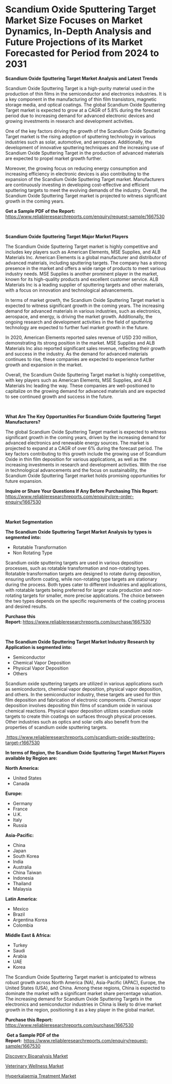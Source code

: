 <p><h1>Scandium Oxide Sputtering Target Market Size Focuses on Market Dynamics, In-Depth Analysis and Future Projections of its Market Forecasted for Period from 2024 to 2031</h1></p><p><strong>Scandium Oxide Sputtering Target Market Analysis and Latest Trends</strong></p>
<p><p>Scandium Oxide Sputtering Target is a high-purity material used in the production of thin films in the semiconductor and electronics industries. It is a key component in the manufacturing of thin film transistors, magnetic storage media, and optical coatings. The global Scandium Oxide Sputtering Target market is expected to grow at a CAGR of 5.8% during the forecast period due to increasing demand for advanced electronic devices and growing investments in research and development activities.</p><p>One of the key factors driving the growth of the Scandium Oxide Sputtering Target market is the rising adoption of sputtering technology in various industries such as solar, automotive, and aerospace. Additionally, the development of innovative sputtering techniques and the increasing use of Scandium Oxide Sputtering Target in the production of advanced materials are expected to propel market growth further.</p><p>Moreover, the growing focus on reducing energy consumption and increasing efficiency in electronic devices is also contributing to the expansion of the Scandium Oxide Sputtering Target market. Manufacturers are continuously investing in developing cost-effective and efficient sputtering targets to meet the evolving demands of the industry. Overall, the Scandium Oxide Sputtering Target market is projected to witness significant growth in the coming years.</p></p>
<p><strong>Get a Sample PDF of the Report:&nbsp;</strong> <a href="https://www.reliableresearchreports.com/enquiry/request-sample/1667530">https://www.reliableresearchreports.com/enquiry/request-sample/1667530</a></p>
<p>&nbsp;</p>
<p><strong>Scandium Oxide Sputtering Target Major Market Players</strong></p>
<p><p>The Scandium Oxide Sputtering Target market is highly competitive and includes key players such as American Elements, MSE Supplies, and ALB Materials Inc. American Elements is a global manufacturer and distributor of advanced materials, including sputtering targets. The company has a strong presence in the market and offers a wide range of products to meet various industry needs. MSE Supplies is another prominent player in the market, known for its high-quality products and excellent customer service. ALB Materials Inc is a leading supplier of sputtering targets and other materials, with a focus on innovation and technological advancements.</p><p>In terms of market growth, the Scandium Oxide Sputtering Target market is expected to witness significant growth in the coming years. The increasing demand for advanced materials in various industries, such as electronics, aerospace, and energy, is driving the market growth. Additionally, the ongoing research and development activities in the field of sputtering technology are expected to further fuel market growth in the future.</p><p>In 2020, American Elements reported sales revenue of USD 230 million, demonstrating its strong position in the market. MSE Supplies and ALB Materials Inc also reported significant sales revenue, reflecting their growth and success in the industry. As the demand for advanced materials continues to rise, these companies are expected to experience further growth and expansion in the market.</p><p>Overall, the Scandium Oxide Sputtering Target market is highly competitive, with key players such as American Elements, MSE Supplies, and ALB Materials Inc leading the way. These companies are well-positioned to capitalize on the growing demand for advanced materials and are expected to see continued growth and success in the future.</p></p>
<p>&nbsp;</p>
<p><strong>What Are The Key Opportunities For Scandium Oxide Sputtering Target Manufacturers?</strong></p>
<p><p>The global Scandium Oxide Sputtering Target market is expected to witness significant growth in the coming years, driven by the increasing demand for advanced electronics and renewable energy sources. The market is projected to expand at a CAGR of over 6% during the forecast period. The key factors contributing to this growth include the growing use of Scandium Oxide in thin film deposition for various applications, as well as the increasing investments in research and development activities. With the rise in technological advancements and the focus on sustainability, the Scandium Oxide Sputtering Target market holds promising opportunities for future expansion.</p></p>
<p><strong>Inquire or Share Your Questions If Any Before Purchasing This Report:</strong> <a href="https://www.reliableresearchreports.com/enquiry/pre-order-enquiry/1667530">https://www.reliableresearchreports.com/enquiry/pre-order-enquiry/1667530</a></p>
<p>&nbsp;</p>
<p><strong>Market Segmentation</strong></p>
<p><strong>The Scandium Oxide Sputtering Target Market Analysis by types is segmented into:</strong></p>
<p><ul><li>Rotatable Transformation</li><li>Non Rotating Type</li></ul></p>
<p><p>Scandium oxide sputtering targets are used in various deposition processes, such as rotatable transformation and non-rotating types. Rotatable transformation targets are designed to rotate during deposition, ensuring uniform coating, while non-rotating type targets are stationary during the process. Both types cater to different industries and applications, with rotatable targets being preferred for larger scale production and non-rotating targets for smaller, more precise applications. The choice between the two types depends on the specific requirements of the coating process and desired results.</p></p>
<p><strong>Purchase this Report:&nbsp;</strong><a href="https://www.reliableresearchreports.com/purchase/1667530">https://www.reliableresearchreports.com/purchase/1667530</a></p>
<p>&nbsp;</p>
<p><strong>The Scandium Oxide Sputtering Target Market Industry Research by Application is segmented into:</strong></p>
<p><ul><li>Semiconductor</li><li>Chemical Vapor Deposition</li><li>Physical Vapor Deposition</li><li>Others</li></ul></p>
<p><p>Scandium oxide sputtering targets are utilized in various applications such as semiconductors, chemical vapor deposition, physical vapor deposition, and others. In the semiconductor industry, these targets are used for thin film deposition and fabrication of electronic components. Chemical vapor deposition involves depositing thin films of scandium oxide in various chemical reactions. Physical vapor deposition utilizes scandium oxide targets to create thin coatings on surfaces through physical processes. Other industries such as optics and solar cells also benefit from the properties of scandium oxide sputtering targets.</p></p>
<p><a href="https://www.reliableresearchreports.com/scandium-oxide-sputtering-target-r1667530">&nbsp;https://www.reliableresearchreports.com/scandium-oxide-sputtering-target-r1667530</a></p>
<p><strong>In terms of Region, the Scandium Oxide Sputtering Target Market Players available by Region are:</strong></p>
<p>
    <p> <strong> North America: </strong>
        <ul>
            <li>United States</li>
            <li>Canada</li>
        </ul>
        </p> 
    <p> <strong> Europe: </strong>
        <ul>
            <li>Germany</li>
            <li>France</li>
            <li>U.K.</li>
            <li>Italy</li>
            <li>Russia</li>
        </ul>
        </p> 
    <p> <strong> Asia-Pacific: </strong>
        <ul>
            <li>China</li>
            <li>Japan</li>
            <li>South Korea</li>
            <li>India</li>
            <li>Australia</li>
            <li>China Taiwan</li>
            <li>Indonesia</li>
            <li>Thailand</li>
            <li>Malaysia</li>
        </ul>
        </p> 
    <p> <strong> Latin America: </strong>
        <ul>
            <li>Mexico</li>
            <li>Brazil</li>
            <li>Argentina Korea</li>
            <li>Colombia</li>
        </ul>
        </p> 
    <p> <strong> Middle East & Africa: </strong>
        <ul>
            <li>Turkey</li>
            <li>Saudi</li>
            <li>Arabia</li>
            <li>UAE</li>
            <li>Korea</li>
        </ul>
    </p>
    </p>
<p><p>The Scandium Oxide Sputtering Target market is anticipated to witness robust growth across North America (NA), Asia-Pacific (APAC), Europe, the United States (USA), and China. Among these regions, China is expected to dominate the market with a significant market share percentage valuation. The increasing demand for Scandium Oxide Sputtering Targets in the electronics and semiconductor industries in China is likely to drive market growth in the region, positioning it as a key player in the global market.</p></p>
<p><strong>Purchase this Report: </strong><a href="https://www.reliableresearchreports.com/purchase/1667530">https://www.reliableresearchreports.com/purchase/1667530</a></p>
<p>&nbsp;<strong>Get a Sample PDF of the Report:&nbsp;&nbsp;</strong><a href="https://www.reliableresearchreports.com/enquiry/request-sample/1667530">https://www.reliableresearchreports.com/enquiry/request-sample/1667530</a></p>
<p><strong></strong></p>
<p><p><a href="https://github.com/gikababa4/Market-Research-Report-List-1/blob/main/discovery-bioanalysis-market.md">Discovery Bioanalysis Market</a></p><p><a href="https://github.com/AmbushAL/Market-Research-Report-List-1/blob/main/veterinary-wellness-market.md">Veterinary Wellness Market</a></p><p><a href="https://github.com/hraymond91428/Market-Research-Report-List-1/blob/main/hyperkalaemia-treatment-market.md">Hyperkalaemia Treatment Market</a></p></p>
